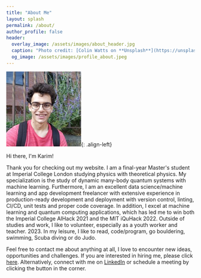 ```yaml
---
title: "About Me"
layout: splash
permalink: /about/
author_profile: false
header:
  overlay_image: /assets/images/about_header.jpg
  caption: "Photo credit: [Colin Watts on **Unsplash**](https://unsplash.com/photos/C8e3LGjg3fc)"
  og_image: /assets/images/profile_about.jpeg
---
```


![profile-image](/assets/images/profile_about.jpeg){: .align-left}

Hi there, I'm Karim!


Thank you for checking out my website. I am a final-year Master's student at Imperial College London studying physics with theoretical physics.
My specialization is the study of dynamic many-body quantum systems with machine learning.
Furthermore, I am an excellent data science/machine learning and app development
freelancer with extensive experience in production-ready development and deployment with version control,
linting, CI/CD, unit tests and proper code coverage. In addition, I excel at machine learning and quantum
computing applications, which has led me to win both the Imperial College AIHack 2021 and the MIT iQuHack
2022. Outside of studies and work, I like to volunteer, especially as a youth worker and teacher.
2023. In my leisure, I like to read, code/program, go bouldering, swimming, Scuba diving or do Judo.

Feel free to contact me about anything at all,
I love to encounter new ideas, opportunities and challenges.
If you are interested in hiring me, please click
[here](https://karimaed.github.io/hire/). Alternatively,
connect with me on [LinkedIn](https://www.linkedin.com/in/karimaed/)
or schedule a meeting by clicking the button in the corner.

